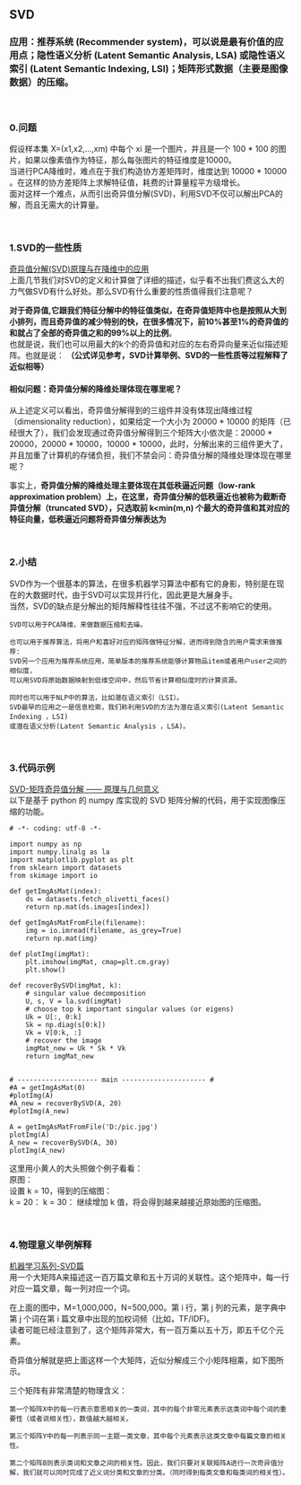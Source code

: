 ## SVD
### 应用：推荐系统 (Recommender system)，可以说是最有价值的应用点；隐性语义分析 (Latent Semantic Analysis, LSA) 或隐性语义索引 (Latent Semantic Indexing, LSI)；矩阵形式数据（主要是图像数据）的压缩。

&nbsp;
### 0.问题
假设样本集 X=(x1,x2,...,xm) 中每个 xi 是一个图片，并且是一个 100 * 100 的图片，如果以像素值作为特征，那么每张图片的特征维度是10000。  
当进行PCA降维时，难点在于我们构造协方差矩阵时，维度达到 10000 * 10000 。在这样的协方差矩阵上求解特征值，耗费的计算量程平方级增长。  
面对这样一个难点，从而引出奇异值分解(SVD)，利用SVD不仅可以解出PCA的解，而且无需大的计算量。

&nbsp;
### 1.SVD的一些性质　
[奇异值分解(SVD)原理与在降维中的应用](https://www.cnblogs.com/pinard/p/6251584.html)  
上面几节我们对SVD的定义和计算做了详细的描述，似乎看不出我们费这么大的力气做SVD有什么好处。那么SVD有什么重要的性质值得我们注意呢？

**对于奇异值,它跟我们特征分解中的特征值类似，在奇异值矩阵中也是按照从大到小排列，而且奇异值的减少特别的快，在很多情况下，前10%甚至1%的奇异值的和就占了全部的奇异值之和的99%以上的比例**。  
也就是说，我们也可以用最大的k个的奇异值和对应的左右奇异向量来近似描述矩阵。也就是说：
**（公式详见参考，SVD计算举例、SVD的一些性质等过程解释了近似相等）**

#### 相似问题：奇异值分解的降维处理体现在哪里呢？
从上述定义可以看出，奇异值分解得到的三组件并没有体现出降维过程（dimensionality reduction），如果给定一个大小为 20000 * 10000 的矩阵（已经很大了），我们会发现通过奇异值分解得到三个矩阵大小依次是：20000 * 20000，20000 * 10000，10000 * 10000，此时，分解出来的三组件更大了，并且加重了计算机的存储负担，我们不禁会问：奇异值分解的降维处理体现在哪里呢？

事实上，**奇异值分解的降维处理主要体现在其低秩逼近问题（low-rank approximation problem）上，在这里，奇异值分解的低秩逼近也被称为截断奇异值分解（truncated SVD），只选取前 k<min(m,n) 个最大的奇异值和其对应的特征向量，低秩逼近问题将奇异值分解表达为**

&nbsp;
### 2.小结
SVD作为一个很基本的算法，在很多机器学习算法中都有它的身影，特别是在现在的大数据时代，由于SVD可以实现并行化，因此更是大展身手。  
当然，SVD的缺点是分解出的矩阵解释性往往不强，不过这不影响它的使用。
```
SVD可以用于PCA降维，来做数据压缩和去噪。  

也可以用于推荐算法，将用户和喜好对应的矩阵做特征分解，进而得到隐含的用户需求来做推荐:
SVD另一个应用为推荐系统应用，简单版本的推荐系统能够计算物品item或者用户user之间的相似度，
可以用SVD将原始数据映射到低维空间中，然后节省计算相似度时的计算资源。

同时也可以用于NLP中的算法，比如潜在语义索引（LSI）。
SVD最早的应用之一是信息检索，我们称利用SVD的方法为潜在语义索引(Latent Semantic Indexing ，LSI)
或潜在语义分析(Latent Semantic Analysis ，LSA)。
```

&nbsp;
### 3.代码示例
[SVD-矩阵奇异值分解 —— 原理与几何意义](https://zhuanlan.zhihu.com/p/36546367)  
以下是基于 python 的 numpy 库实现的 SVD 矩阵分解的代码，用于实现图像压缩的功能。
```
# -*- coding: utf-8 -*-

import numpy as np
import numpy.linalg as la
import matplotlib.pyplot as plt
from sklearn import datasets
from skimage import io

def getImgAsMat(index):
    ds = datasets.fetch_olivetti_faces()
    return np.mat(ds.images[index])

def getImgAsMatFromFile(filename):
    img = io.imread(filename, as_grey=True)
    return np.mat(img) 

def plotImg(imgMat):
    plt.imshow(imgMat, cmap=plt.cm.gray)
    plt.show()

def recoverBySVD(imgMat, k):
    # singular value decomposition
    U, s, V = la.svd(imgMat)
    # choose top k important singular values (or eigens)
    Uk = U[:, 0:k]
    Sk = np.diag(s[0:k])
    Vk = V[0:k, :]
    # recover the image
    imgMat_new = Uk * Sk * Vk
    return imgMat_new


# -------------------- main --------------------- #
#A = getImgAsMat(0)
#plotImg(A)
#A_new = recoverBySVD(A, 20)
#plotImg(A_new)

A = getImgAsMatFromFile('D:/pic.jpg')
plotImg(A)
A_new = recoverBySVD(A, 30)
plotImg(A_new)
```
这里用小黄人的大头照做个例子看看：  
原图：  
设置 k = 10，得到的压缩图：  
k = 20：
k = 30：
继续增加 k 值，将会得到越来越接近原始图的压缩图。

&nbsp;
### 4.物理意义举例解释
[机器学习系列-SVD篇](https://zhuanlan.zhihu.com/p/25801478)  
用一个大矩阵A来描述这一百万篇文章和五十万词的关联性。这个矩阵中，每一行对应一篇文章，每一列对应一个词。 

在上面的图中，M=1,000,000，N=500,000。第 i 行，第 j 列的元素，是字典中第 j 个词在第 i 篇文章中出现的加权词频（比如，TF/IDF)。  
读者可能已经注意到了，这个矩阵非常大，有一百万乘以五十万，即五千亿个元素。

奇异值分解就是把上面这样一个大矩阵，近似分解成三个小矩阵相乘，如下图所示。

三个矩阵有非常清楚的物理含义：
```
第一个矩阵X中的每一行表示意思相关的一类词，其中的每个非零元素表示这类词中每个词的重要性（或者说相关性），数值越大越相关。

第三个矩阵Y中的每一列表示同一主题一类文章，其中每个元素表示这类文章中每篇文章的相关性。

第二个矩阵B则表示类词和文章之间的相关性。因此，我们只要对关联矩阵A进行一次奇异值分解，我们就可以同时完成了近义词分类和文章的分类。（同时得到每类文章和每类词的相关性）。
```
